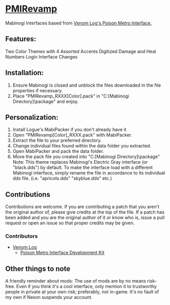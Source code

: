 # [PMIRevamp](https://mabimods.net/index.php?topic=17936.0)
Mabinogi Interfaces based from [Venom Log's Poison Metro Interface.](https://mabimods.net/index.php?topic=16915.0)

## Features:
Two Color Themes with 4 Assorted Accents
Digitized Damage and Heal Numbers
Login Interface Changes

## Installation:
1. Ensure Mabinogi is closed and unblock the files downloaded in the file properties if necessary.
2. Place "PMIRevamp_RXXX[Color].pack" in "C:\[Mabinogi Directory]\package" and enjoy.

## Personalization:
1. Install Logue's MabiPacker if you don't already have it
2. Open "PMIRevamp[Color]_RXXX.pack" with MabiPacker.
3. Extract the file to your preferred directory.
4. Change individual files found within the data folder you extracted.
5. Open MabiPacker and pack the data folder.
6. Move the pack file you created into "C:\[Mabinogi Directory]\package"
Note: This theme replaces Mabinogi's Electric Gray interface (or "black.dds") by default. To make the interface load with a different Mabinogi interface, simply rename the file in accordance to its individual dds file. (i.e. "apricots.dds" "skyblue.dds" etc.)

## Contributions
Contributions are welcome. If you are contributing a patch that you aren't the original author of, please give credits at the top of the file. If a patch has been added and you are the original author of it or know who is, issue a pull request or open an issue so that proper credits may be given.
### Contributors
* [Venom Log](https://mabimods.net/index.php?action=profile;u=35651)
    * [Poison Metro Interface Development Kit](https://www.dropbox.com/s/gnab9pma3ce70f6/Poison%20Metro%20Interface%20Development%20Kit.zip?dl=0)

## Other things to note
A friendly reminder about mods: The use of mods are by no means risk-free. Even if you think it's a cool interface, only mention it to trustworthy people in private at your own risk; preferably, not in-game. It's no fault of my own if Nexon suspends your account.
